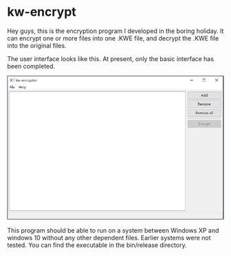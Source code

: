 # kw-encrypt

Hey guys, this is the encryption program I developed in the boring holiday. It can encrypt one or more files into one .KWE file, and decrypt the .KWE file into the original files.

The user interface looks like this. At present, only the basic interface has been completed.



<img src="kwe.png" style="zoom:75%;" />



This program should be able to run on a system between Windows XP and windows 10 without any other dependent files. Earlier systems were not tested. You can find the executable in the bin/release directory.
